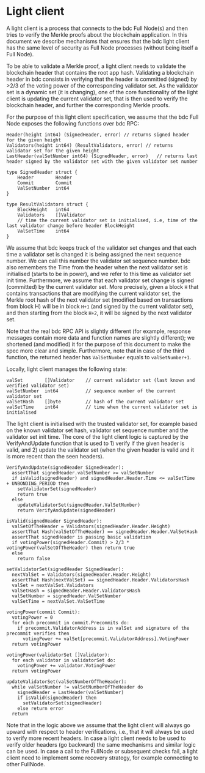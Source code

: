 # Light client

A light client is a process that connects to the bdc Full Node(s) and then tries to verify the Merkle proofs 
about the blockchain application. In this document we describe mechanisms that ensures that the bdc light client 
has the same level of security as Full Node processes (without being itself a Full Node). 

To be able to validate a Merkle proof, a light client needs to validate the blockchain header that contains the root app hash. 
Validating a blockchain header in bdc consists in verifying that the header is committed (signed) by >2/3 of the 
voting power of the corresponding validator set. As the validator set is a dynamic set (it is changing), one of the 
core functionality of the light client is updating the current validator set, that is then used to verify the 
blockchain header, and further the corresponding Merkle proofs. 

For the purpose of this light client specification, we assume that the bdc Full Node exposes the following functions over
bdc RPC:

```golang
Header(height int64) (SignedHeader, error) // returns signed header for the given height
Validators(height int64) (ResultValidators, error) // returns validator set for the given height
LastHeader(valSetNumber int64) (SignedHeader, error)   // returns last header signed by the validator set with the given validator set number

type SignedHeader struct {
    Header        Header 
    Commit        Commit
    ValSetNumber  int64 
}

type ResultValidators struct {
    BlockHeight   int64              
    Validators    []Validator 
    // time the current validator set is initialised, i.e, time of the last validator change before header BlockHeight 
    ValSetTime    int64               
}
```

We assume that bdc keeps track of the validator set changes and that each time a validator set is changed it is 
being assigned the next sequence number. We can call this number the validator set sequence number. bdc also remembers 
the Time from the header when the next validator set is initialised (starts to be in power), and we refer to this time
as validator set init time.
Furthermore, we assume that each validator set change is signed (committed) by the current validator set. More precisely,
given a block `H` that contains transactions that are modifying the current validator set, the Merkle root hash of the next 
validator set (modified based on transactions from block H) will be in block `H+1` (and signed by the current validator 
set), and then starting from the block `H+2`, it will be signed by the next validator set.    

Note that the real bdc RPC API is slightly different (for example, response messages contain more data and function 
names are slightly different); we shortened (and modified) it for the purpose of this document to make the spec more 
clear and simple. Furthermore, note that in case of the third function, the returned header has `ValSetNumber` equals to 
`valSetNumber+1`.    


Locally, light client manages the following state:

```golang
valSet        []Validator    // current validator set (last known and verified validator set) 
valSetNumber  int64          // sequence number of the current validator set 
valSetHash    []byte         // hash of the current validator set
valSetTime    int64          // time when the current validator set is initialised  
```

The light client is initialised with the trusted validator set, for example based on the known validator set hash,
validator set sequence number and the validator set init time.
The core of the light client logic is captured by the VerifyAndUpdate function that is used to 1) verify if the given header is valid,
and 2) update the validator set (when the given header is valid and it is more recent than the seen headers). 

```golang
VerifyAndUpdate(signedHeader SignedHeader):
  assertThat signedHeader.valSetNumber >= valSetNumber  
  if isValid(signedHeader) and signedHeader.Header.Time <= valSetTime + UNBONDING_PERIOD then
    setValidatorSet(signedHeader)
    return true
  else
    updateValidatorSet(signedHeader.ValSetNumber)
    return VerifyAndUpdate(signedHeader)

isValid(signedHeader SignedHeader):
  valSetOfTheHeader = Validators(signedHeader.Header.Height)
  assertThat Hash(valSetOfTheHeader) == signedHeader.Header.ValSetHash
  assertThat signedHeader is passing basic validation
  if votingPower(signedHeader.Commit) > 2/3 * votingPower(valSetOfTheHeader) then return true
  else 
    return false

setValidatorSet(signedHeader SignedHeader):
  nextValSet = Validators(signedHeader.Header.Height)
  assertThat Hash(nextValSet) == signedHeader.Header.ValidatorsHash
  valSet = nextValSet.Validators
  valSetHash = signedHeader.Header.ValidatorsHash
  valSetNumber = signedHeader.ValSetNumber
  valSetTime = nextValSet.ValSetTime  

votingPower(commit Commit):
  votingPower = 0
  for each precommit in commit.Precommits do:
    if precommit.ValidatorAddress is in valSet and signature of the precommit verifies then
      votingPower += valSet[precommit.ValidatorAddress].VotingPower
  return votingPower

votingPower(validatorSet []Validator):
  for each validator in validatorSet do:
    votingPower += validator.VotingPower    
  return votingPower
  
updateValidatorSet(valSetNumberOfTheHeader):
  while valSetNumber != valSetNumberOfTheHeader do
    signedHeader = LastHeader(valSetNumber)
    if isValid(signedHeader) then
      setValidatorSet(signedHeader)
    else return error
  return
```

Note that in the logic above we assume that the light client will always go upward with respect to header verifications,
i.e., that it will always be used to verify more recent headers. In case a light client needs to be used to verify older
headers (go backward) the same mechanisms and similar logic can be used. In case a call to the FullNode or subsequent 
checks fail, a light client need to implement some recovery strategy, for example connecting to other FullNode.  
